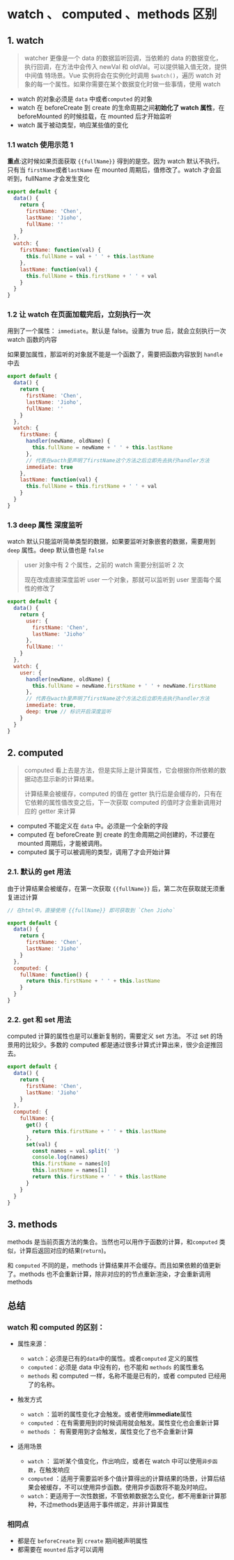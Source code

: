 # watch 、 computed 、methods 区别

## 1. watch

> watcher 更像是一个 data 的数据监听回调，当依赖的 data 的数据变化，执行回调，在方法中会传入 newVal 和 oldVal。可以提供输入值无效，提供中间值 特场景。Vue 实例将会在实例化时调用 `$watch()`，遍历 watch 对象的每一个属性。如果你需要在某个数据变化时做一些事情，使用 watch

- watch 的对象必须是 `data` 中或者`computed` 的对象
- watch 在 beforeCreate 到 create 的生命周期之间**初始化了 watch 属性**，在 beforeMounted 的时候挂载，在 mounted 后才开始监听
- watch 属于被动类型，响应某些值的变化

### 1.1 watch 使用示范 1

**重点**:这时候如果页面获取 `{{fullName}}` 得到的是空。因为 watch 默认不执行。只有当 `firstName`或者`lastName` 在 mounted 周期后，值修改了。watch 才会监听到，fullName 才会发生变化

```js
export default {
  data() {
    return {
      firstName: 'Chen',
      lastName: 'Jioho',
      fullName: ''
    }
  },
  watch: {
    firstName: function(val) {
      this.fullName = val + ' ' + this.lastName
    },
    lastName: function(val) {
      this.fullName = this.firstName + ' ' + val
    }
  }
}
```

### 1.2 让 watch 在页面加载完后，立刻执行一次

用到了一个属性： `immediate`。默认是 false。设置为 true 后，就会立刻执行一次 watch 函数的内容

如果要加属性，那监听的对象就不能是一个函数了，需要把函数内容放到 `handle` 中去

```js {15}
export default {
  data() {
    return {
      firstName: 'Chen',
      lastName: 'Jioho',
      fullName: ''
    }
  },
  watch: {
    firstName: {
      handler(newName, oldName) {
        this.fullName = newName + ' ' + this.lastName
      },
      // 代表在wacth里声明了firstName这个方法之后立即先去执行handler方法
      immediate: true
    },
    lastName: function(val) {
      this.fullName = this.firstName + ' ' + val
    }
  }
}
```

### 1.3 deep 属性 深度监听

watch 默认只能监听简单类型的数据，如果要监听对象嵌套的数据，需要用到 `deep` 属性。deep 默认值也是 `false`

> user 对象中有 2 个属性，之前的 watch 需要分别监听 2 次
>
> 现在改成直接深度监听 user 一个对象，那就可以监听到 user 里面每个属性的修改了

```js {18}
export default {
  data() {
    return {
      user: {
        firstName: 'Chen',
        lastName: 'Jioho'
      },
      fullName: ''
    }
  },
  watch: {
    user: {
      handler(newName, oldName) {
        this.fullName = newName.firstName + ' ' + newName.firstName
      },
      // 代表在wacth里声明了firstName这个方法之后立即先去执行handler方法
      immediate: true,
      deep: true // 标识开启深度监听
    }
  }
}
```

## 2. computed

> computed 看上去是方法，但是实际上是计算属性，它会根据你所依赖的数据动态显示新的计算结果。
>
> 计算结果会被缓存，computed 的值在 getter 执行后是会缓存的，只有在它依赖的属性值改变之后，下一次获取 computed 的值时才会重新调用对应的 getter 来计算

- computed 不能定义在 `data` 中。必须是一个全新的字段
- computed 在 beforeCreate 到 create 的生命周期之间创建的，不过要在 mounted 周期后，才能被调用。
- computed 属于可以被调用的类型，调用了才会开始计算

### 2.1. 默认的 get 用法

由于计算结果会被缓存，在第一次获取 `{{fullName}}` 后，第二次在获取就无须重复进过计算

```js
// 在html中。直接使用 {{fullName}} 即可获取到 `Chen Jioho`

export default {
  data() {
    return {
      firstName: 'Chen',
      lastName: 'Jioho'
    }
  },
  computed: {
    fullName: function() {
      return this.firstName + ' ' + this.lastName
    }
  }
}
```

### 2.2. get 和 set 用法

computed 计算的属性也是可以重新复制的，需要定义 set 方法。
不过 set 的场景用的比较少。多数的 computed 都是通过很多计算式计算出来，很少会逆推回去。

```js
export default {
  data() {
    return {
      firstName: 'Chen',
      lastName: 'Jioho'
    }
  },
  computed: {
    fullName: {
      get() {
        return this.firstName + ' ' + this.lastName
      },
      set(val) {
        const names = val.split(' ')
        console.log(names)
        this.firstName = names[0]
        this.lastName = names[1]
        return this.firstName + ' ' + this.lastName
      }
    }
  }
}
```

## 3. methods

methods 是当前页面方法的集合。当然也可以用作于函数的计算，和`computed` 类似，计算后返回对应的结果(`return`)。

和 `computed` 不同的是，methods 计算结果并不会缓存。而且如果依赖的值更新了。methods 也不会重新计算，除非对应的的节点重新渲染，才会重新调用 methods

## 总结

### watch 和 computed 的区别：

- 属性来源：

  - `watch`：必须是已有的`data`中的属性。或者`computed` 定义的属性
  - `computed`：必须是 data 中没有的，也不能和 `methods` 的属性重名
  - `methods` 和 computed 一样，名称不能是已有的，或者 computed 已经用了的名称。

- 触发方式

  - `watch` ：监听的属性变化才会触发。或者使用**immediate**属性
  - `computed` ：在有需要用到的时候调用就会触发。属性变化也会重新计算
  - `methods` ： 有需要用到才会触发，属性变化了也不会重新计算

- 适用场景
  - `watch` ： 监听某个值变化，作出响应，或者在 watch 中可以使用`异步函数`，在触发响应
  - `computed` ：适用于需要监听多个值计算得出的计算结果的场景，计算后结果会被缓存，不可以使用异步函数。使用异步函数将不能及时响应。
  - `watch`：更适用于一次性数据，不管依赖数据怎么变化，都不用重新计算那种，不过methods更适用于事件绑定，并非计算属性

### 相同点

- 都是在 `beforeCreate` 到 `create` 期间被声明属性
- 都需要在 `mounted` 后才可以调用
